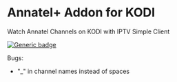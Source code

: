 # Annatel+ Addon for KODI
Watch Annatel Channels on KODI with IPTV Simple Client

[![Generic badge](https://img.shields.io/badge/version-0.1.0-blue.svg)](https://shields.io/)

Bugs:
- "_" in channel names instead of spaces

